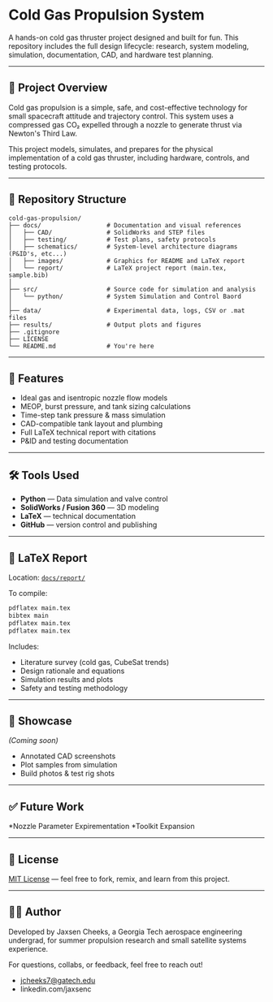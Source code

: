 # Cold Gas Propulsion System

A hands-on cold gas thruster project designed and built for fun. This repository includes the full design lifecycle: research, system modeling, simulation, documentation, CAD, and hardware test planning.

---

## 🚀 Project Overview

Cold gas propulsion is a simple, safe, and cost-effective technology for small spacecraft attitude and trajectory control. This system uses a compressed gas CO₂ expelled through a nozzle to generate thrust via Newton's Third Law.

This project models, simulates, and prepares for the physical implementation of a cold gas thruster, including hardware, controls, and testing protocols.

---

## 📁 Repository Structure

```
cold-gas-propulsion/
├── docs/                  # Documentation and visual references
│   ├── CAD/               # SolidWorks and STEP files
│   ├── testing/           # Test plans, safety protocols
│   ├── schematics/        # System-level architecture diagrams (P&ID's, etc...)
│   ├── images/            # Graphics for README and LaTeX report
│   └── report/            # LaTeX project report (main.tex, sample.bib)
│
├── src/                   # Source code for simulation and analysis
│   └── python/            # System Simulation and Control Baord
│
├── data/                  # Experimental data, logs, CSV or .mat files
├── results/               # Output plots and figures
├── .gitignore
├── LICENSE
└── README.md              # You're here
```

---

## 🧠 Features

* Ideal gas and isentropic nozzle flow models
* MEOP, burst pressure, and tank sizing calculations
* Time-step tank pressure & mass simulation
* CAD-compatible tank layout and plumbing
* Full LaTeX technical report with citations
* P\&ID and testing documentation

---

## 🛠 Tools Used

* **Python** — Data simulation and valve control
* **SolidWorks / Fusion 360** — 3D modeling
* **LaTeX** — technical documentation
* **GitHub** — version control and publishing

---

## 📄 LaTeX Report

Location: [`docs/report/`](docs/report/)

To compile:

```bash
pdflatex main.tex
bibtex main
pdflatex main.tex
pdflatex main.tex
```

Includes:

* Literature survey (cold gas, CubeSat trends)
* Design rationale and equations
* Simulation results and plots
* Safety and testing methodology

---

## 📸 Showcase

*(Coming soon)*

* Annotated CAD screenshots
* Plot samples from simulation
* Build photos & test rig shots

---

## ✅ Future Work

*Nozzle Parameter Expirementation
*Toolkit Expansion

---

## 📜 License

[MIT License](LICENSE) — feel free to fork, remix, and learn from this project.

---

## 👨‍🚀 Author

Developed by Jaxsen Cheeks, a Georgia Tech aerospace engineering undergrad, for summer propulsion research and small satellite systems experience.

For questions, collabs, or feedback, feel free to reach out!
* jcheeks7@gatech.edu
* linkedin.com/jaxsenc

